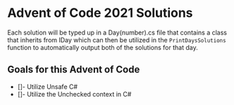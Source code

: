 # Advent of Code 2021 Solutions

Each solution will be typed up in a Day(number).cs file that contains 
a class that inherits from IDay which can then be utilized in the 
`PrintDaysSolutions` function to automatically output both of the
solutions for that day. 

## Goals for this Advent of Code

* []- Utilize Unsafe C#
* []- Utilize the Unchecked context in C#

